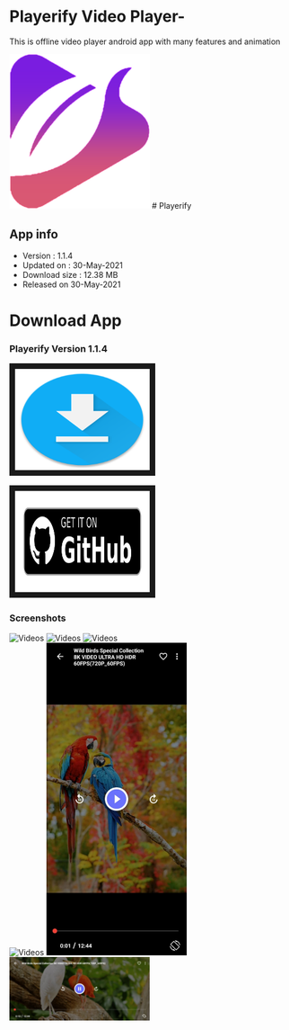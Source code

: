 # Playerify Video Player-
This is offline video player android app with many features and animation 

<img src="icon.png" width="250" title="logo">
# Playerify

## App info 
  * Version :  1.1.4
  * Updated on :  30-May-2021
  * Download size : 12.38 MB
  * Released on 30-May-2021 
  
# Download App

### Playerify Version 1.1.4

<a href="https://github.com/tuhinsubhrahazra/Playerify-Video-Player-/releases/download/1.1.4/Playerify.V1.1.4.apk" target="_blank"><img src="https://github.com/tuhinsubhrahazra/Audago-Music-/blob/main/download-icon-png-4384.png" 
alt="" width="240" height="180" border="10" /></a>

<a href="https://github.com/tuhinsubhrahazra/Playerify-Video-Player-/releases/tag/1.1.4" target="_blank"><img src="https://raw.githubusercontent.com/tuhinsubhrahazra/Audago-Music-/main/get-it-on-github.png" 
alt="" width="240" height="180" border="10" /></a>

<h3>Screenshots</h3>

<div class="row">
      <img src="/ScreenShot/blacklist (4).gif" width="250" title="Videos">
      <img src="/ScreenShot/blacklist (2).gif" width="250" title="Videos"> 
      <img src="/ScreenShot/blacklist (1).gif" width="250" title="Videos">
</div>

<div class="row">
      <img src="/ScreenShot/blacklist (3).gif" width="250" title="Videos">
      <img src="/ScreenShot/IMG-20210530-WA0005.jpg" width="250" title="Player">
</div>

<div class="row">
      <img src="/ScreenShot/IMG-20210530-WA0007.jpg" width="250" title="Saved Player">
</div>




